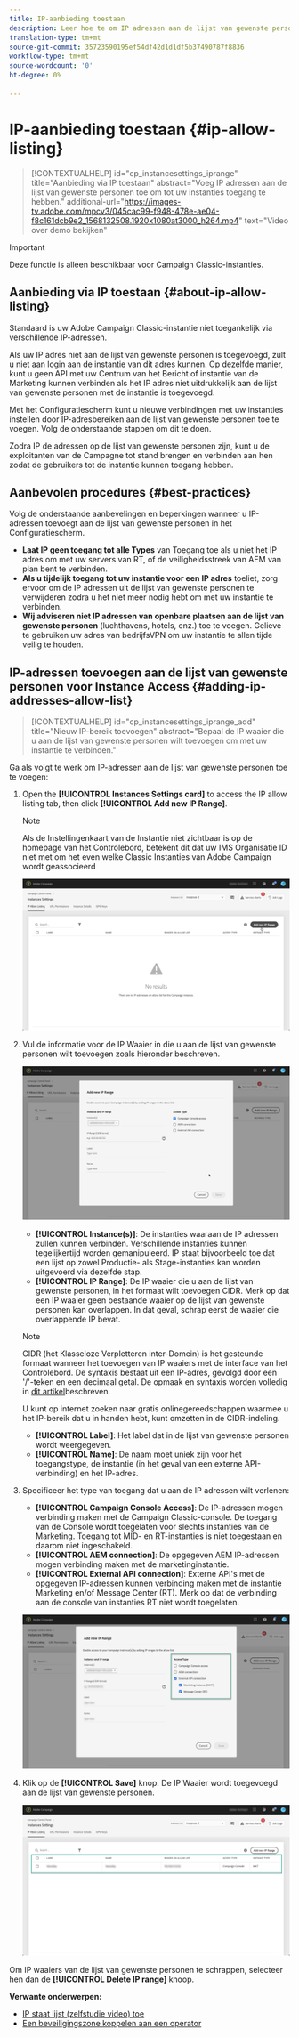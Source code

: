 ```yaml
---
title: IP-aanbieding toestaan
description: Leer hoe te om IP adressen aan de lijst van gewenste personen in het Controlebord voor instantietoegang toe te voegen
translation-type: tm+mt
source-git-commit: 35723590195ef54df42d1d1df5b37490787f8836
workflow-type: tm+mt
source-wordcount: '0'
ht-degree: 0%

---
```



# IP-aanbieding toestaan {#ip-allow-listing}

>[!CONTEXTUALHELP]
>id="cp_instancesettings_iprange"
>title="Aanbieding via IP toestaan"
>abstract="Voeg IP adressen aan de lijst van gewenste personen toe om tot uw instanties toegang te hebben."
>additional-url="https://images-tv.adobe.com/mpcv3/045cac99-f948-478e-ae04-f8c161dcb9e2_1568132508.1920x1080at3000_h264.mp4" text="Video over demo bekijken"

>[!IMPORTANT]
>
>Deze functie is alleen beschikbaar voor Campaign Classic-instanties.

## Aanbieding via IP toestaan {#about-ip-allow-listing}

Standaard is uw Adobe Campaign Classic-instantie niet toegankelijk via verschillende IP-adressen.

Als uw IP adres niet aan de lijst van gewenste personen is toegevoegd, zult u niet aan login aan de instantie van dit adres kunnen. Op dezelfde manier, kunt u geen API met uw Centrum van het Bericht of instantie van de Marketing kunnen verbinden als het IP adres niet uitdrukkelijk aan de lijst van gewenste personen met de instantie is toegevoegd.

Met het Configuratiescherm kunt u nieuwe verbindingen met uw instanties instellen door IP-adresbereiken aan de lijst van gewenste personen toe te voegen. Volg de onderstaande stappen om dit te doen.

Zodra IP de adressen op de lijst van gewenste personen zijn, kunt u de exploitanten van de Campagne tot stand brengen en verbinden aan hen zodat de gebruikers tot de instantie kunnen toegang hebben.

## Aanbevolen procedures {#best-practices}

Volg de onderstaande aanbevelingen en beperkingen wanneer u IP-adressen toevoegt aan de lijst van gewenste personen in het Configuratiescherm.

* **Laat IP geen toegang tot alle Types** van Toegang toe als u niet het IP adres om met uw servers van RT, of de veiligheidsstreek van AEM van plan bent te verbinden.
* **Als u tijdelijk toegang tot uw instantie voor een IP adres** toeliet, zorg ervoor om de IP adressen uit de lijst van gewenste personen te verwijderen zodra u het niet meer nodig hebt om met uw instantie te verbinden.
* **Wij adviseren niet IP adressen van openbare plaatsen aan de lijst van gewenste personen** (luchthavens, hotels, enz.) toe te voegen. Gelieve te gebruiken uw adres van bedrijfsVPN om uw instantie te allen tijde veilig te houden.

## IP-adressen toevoegen aan de lijst van gewenste personen voor Instance Access {#adding-ip-addresses-allow-list}

>[!CONTEXTUALHELP]
>id="cp_instancesettings_iprange_add"
>title="Nieuw IP-bereik toevoegen"
>abstract="Bepaal de IP waaier die u aan de lijst van gewenste personen wilt toevoegen om met uw instantie te verbinden."

Ga als volgt te werk om IP-adressen aan de lijst van gewenste personen toe te voegen:

1. Open the **[!UICONTROL Instances Settings card]** to access the IP allow listing tab, then click **[!UICONTROL Add new IP Range]**.

   >[!NOTE]
   >
   >Als de Instellingenkaart van de Instantie niet zichtbaar is op de homepage van het Controlebord, betekent dit dat uw IMS Organisatie ID niet met om het even welke Classic Instanties van Adobe Campaign wordt geassocieerd

   ![](assets/ip_whitelist_list1.png)

1. Vul de informatie voor de IP Waaier in die u aan de lijst van gewenste personen wilt toevoegen zoals hieronder beschreven.

   ![](assets/ip_whitelist_add1.png)

   * **[!UICONTROL Instance(s)]**: De instanties waaraan de IP adressen zullen kunnen verbinden. Verschillende instanties kunnen tegelijkertijd worden gemanipuleerd. IP staat bijvoorbeeld toe dat een lijst op zowel Productie- als Stage-instanties kan worden uitgevoerd via dezelfde stap.
   * **[!UICONTROL IP Range]**: De IP waaier die u aan de lijst van gewenste personen, in het formaat wilt toevoegen CIDR. Merk op dat een IP waaier geen bestaande waaier op de lijst van gewenste personen kan overlappen. In dat geval, schrap eerst de waaier die overlappende IP bevat.

   >[!NOTE]
   >
   >CIDR (het Klasseloze Verpletteren inter-Domein) is het gesteunde formaat wanneer het toevoegen van IP waaiers met de interface van het Controlebord. De syntaxis bestaat uit een IP-adres, gevolgd door een &#39;/&#39;-teken en een decimaal getal. De opmaak en syntaxis worden volledig in [dit artikel](https://whatismyipaddress.com/cidr)beschreven.
   >
   >U kunt op internet zoeken naar gratis onlinegereedschappen waarmee u het IP-bereik dat u in handen hebt, kunt omzetten in de CIDR-indeling.

   * **[!UICONTROL Label]**: Het label dat in de lijst van gewenste personen wordt weergegeven.
   * **[!UICONTROL Name]**: De naam moet uniek zijn voor het toegangstype, de instantie (in het geval van een externe API-verbinding) en het IP-adres.


1. Specificeer het type van toegang dat u aan de IP adressen wilt verlenen:

   * **[!UICONTROL Campaign Console Access]**: De IP-adressen mogen verbinding maken met de Campaign Classic-console. De toegang van de Console wordt toegelaten voor slechts instanties van de Marketing. Toegang tot MID- en RT-instanties is niet toegestaan en daarom niet ingeschakeld.
   * **[!UICONTROL AEM connection]**: De opgegeven AEM IP-adressen mogen verbinding maken met de marketinginstantie.
   * **[!UICONTROL External API connection]**: Externe API&#39;s met de opgegeven IP-adressen kunnen verbinding maken met de instantie Marketing en/of Message Center (RT). Merk op dat de verbinding aan de console van instanties RT niet wordt toegelaten.

   ![](assets/ip_whitelist_acesstype.png)

1. Klik op de **[!UICONTROL Save]** knop. De IP Waaier wordt toegevoegd aan de lijst van gewenste personen.

   ![](assets/ip_whitelist_added.png)

Om IP waaiers van de lijst van gewenste personen te schrappen, selecteer hen dan de **[!UICONTROL Delete IP range]** knoop.

**Verwante onderwerpen:**
* [IP staat lijst (zelfstudie video) toe](https://docs.adobe.com/content/help/en/campaign-learn/campaign-classic-tutorials/administrating/control-panel-acc/ip-allow-listing.html)
* [Een beveiligingszone koppelen aan een operator](https://docs.campaign.adobe.com/doc/AC/en/INS_Additional_configurations_Configuring_Campaign_server.html#Linking_a_security_zone_to_an_operator)
